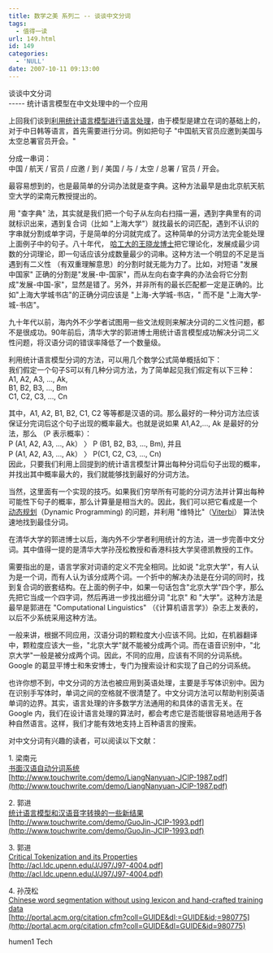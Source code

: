 ```yaml
---
title: 数学之美 系列二 -- 谈谈中文分词
tags:
  - 值得一读
url: 149.html
id: 149
categories:
  - 'NULL'
date: 2007-10-11 09:13:00
---
```


  
  
谈谈中文分词  
\-\-\-\-\- 统计语言模型在中文处理中的一个应用  
  
上回我们谈到[利用统计语言模型进行语言处理](http://googlechinablog.com/2006/04/blog-post.html)，由于模型是建立在词的基础上的，对于中日韩等语言，首先需要进行分词。例如把句子 "中国航天官员应邀到美国与太空总署官员开会。"  
  
分成一串词：  
中国 / 航天 / 官员 / 应邀 / 到 / 美国 / 与 / 太空 / 总署 / 官员 / 开会。  
  
最容易想到的，也是最简单的分词办法就是查字典。这种方法最早是由北京航天航空大学的梁南元教授提出的。  
  
用 "查字典" 法，其实就是我们把一个句子从左向右扫描一遍，遇到字典里有的词就标识出来，遇到复合词（比如 "上海大学"）就找最长的词匹配，遇到不认识的字串就分割成单字词，于是简单的分词就完成了。这种简单的分词方法完全能处理上面例子中的句子。八十年代， [哈工大的王晓龙博士](http://www.cs.hit.edu.cn/cn/teacher.jsp?teacher=wangxiaolong)把它理论化，发展成最少词数的分词理论，即一句话应该分成数量最少的词串。这种方法一个明显的不足是当遇到有二义性 （有双重理解意思）的分割时就无能为力了。比如，对短语 "发展中国家" 正确的分割是"发展-中-国家"，而从左向右查字典的办法会将它分割成"发展-中国-家"，显然是错了。另外，并非所有的最长匹配都一定是正确的。比如"上海大学城书店"的正确分词应该是 "上海-大学城-书店，" 而不是 "上海大学-城-书店"。  
  
九十年代以前，海内外不少学者试图用一些文法规则来解决分词的二义性问题，都不是很成功。90年前后，清华大学的郭进博士用统计语言模型成功解决分词二义性问题，将汉语分词的错误率降低了一个数量级。  
  
利用统计语言模型分词的方法，可以用几个数学公式简单概括如下：  
我们假定一个句子S可以有几种分词方法，为了简单起见我们假定有以下三种：  
A1, A2, A3, ..., Ak,  
B1, B2, B3, ..., Bm  
C1, C2, C3, ..., Cn  
  
其中，A1, A2, B1, B2, C1, C2 等等都是汉语的词。那么最好的一种分词方法应该保证分完词后这个句子出现的概率最大。也就是说如果 A1,A2,..., Ak 是最好的分法，那么 （P 表示概率）：  
P (A1, A2, A3, ..., Ak） 〉 P (B1, B2, B3, ..., Bm), 并且  
P (A1, A2, A3, ..., Ak） 〉 P(C1, C2, C3, ..., Cn)  
因此，只要我们利用上回提到的统计语言模型计算出每种分词后句子出现的概率，并找出其中概率最大的，我们就能够找到最好的分词方法。  
  
当然，这里面有一个实现的技巧。如果我们穷举所有可能的分词方法并计算出每种可能性下句子的概率，那么计算量是相当大的。因此，我们可以把它看成是一个 [动态规划](http://algorithm.diy.myrice.com/algorithm/technique/dynamic_programming/chapter3.htm)（Dynamic Programming) 的问题，并利用 "维特比"（[Viterbi](http://www.comp.leeds.ac.uk/roger/HiddenMarkovModels/html_dev/viterbi_algorithm/s2_pg1.html)） 算法快速地找到最佳分词。  
  
在清华大学的郭进博士以后，海内外不少学者利用统计的方法，进一步完善中文分词。其中值得一提的是清华大学孙茂松教授和香港科技大学吴德凯教授的工作。  
  
需要指出的是，语言学家对词语的定义不完全相同。比如说 "北京大学"，有人认为是一个词，而有人认为该分成两个词。一个折中的解决办法是在分词的同时，找到复合词的嵌套结构。在上面的例子中，如果一句话包含"北京大学"四个字，那么先把它当成一个四字词，然后再进一步找出细分词 "北京" 和 "大学"。这种方法是最早是郭进在 "Computational Linguistics" （《计算机语言学》）杂志上发表的，以后不少系统采用这种方法。  
  
一般来讲，根据不同应用，汉语分词的颗粒度大小应该不同。比如，在机器翻译中，颗粒度应该大一些，"北京大学"就不能被分成两个词。而在语音识别中，"北京大学"一般是被分成两个词。因此，不同的应用，应该有不同的分词系统。Google 的葛显平博士和朱安博士，专门为搜索设计和实现了自己的分词系统。  
  
也许你想不到，中文分词的方法也被应用到英语处理，主要是手写体识别中。因为在识别手写体时，单词之间的空格就不很清楚了。中文分词方法可以帮助判别英语单词的边界。其实，语言处理的许多数学方法通用的和具体的语言无关。在 Google 内，我们在设计语言处理的算法时，都会考虑它是否能很容易地适用于各种自然语言。这样，我们才能有效地支持上百种语言的搜索。  
  
对中文分词有兴趣的读者，可以阅读以下文献：  
  
1\. 梁南元  
[书面汉语自动分词系统](http://www.touchwrite.com/demo/LiangNanyuan-JCIP-1987.pdf)  
[http://www.touchwrite.com/demo/LiangNanyuan-JCIP-1987.pdf](http://www.touchwrite.com/demo/LiangNanyuan-JCIP-1987.pdf)  
  
2\. 郭进  
[统计语言模型和汉语音字转换的一些新结果](http://www.touchwrite.com/demo/GuoJin-JCIP-1993.pdf)  
[http://www.touchwrite.com/demo/GuoJin-JCIP-1993.pdf](http://www.touchwrite.com/demo/GuoJin-JCIP-1993.pdf)  
  
3\. 郭进  
[Critical Tokenization and its Properties](http://acl.ldc.upenn.edu/J/J97/J97-4004.pdf)  
[http://acl.ldc.upenn.edu/J/J97/J97-4004.pdf](http://acl.ldc.upenn.edu/J/J97/J97-4004.pdf)  
  
4\. 孙茂松  
[Chinese word segmentation without using lexicon and hand-crafted training data](http://portal.acm.org/citation.cfm?coll=GUIDE&dl=GUIDE&id=980775)  
[http://portal.acm.org/citation.cfm?coll=GUIDE&dl;=GUIDE&id;=980775](http://portal.acm.org/citation.cfm?coll=GUIDE&dl=GUIDE&id=980775)

humen1 Tech